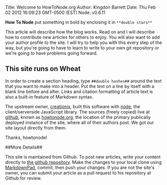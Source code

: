 Title: Welcome to HowToNode.org
Author: Kingdon Barrett
Date: Thu Feb 02 2012 16:09:23 GMT-0500 (EST)
Node: v0.6.11

**How To Node** put something in bold by enclosing it in `**double stars**`

This article will describe how the blog works.  Read on and I will describe how
to contribute new articles for others to enjoy.  You will also want to add your
author profile to the site.  I will try to help you with this every step of the
way, but you're going to have to learn to write to your own git repository or
we're going to have problems going forward.

## This site runs on Wheat ##

In order to create a section heading, type `##double hashes##` around the text
that you want to make into a header.  Put the text on a line by itself with a
blank line before and after.  Links and citation formatting of article text is
also a built-in feature of Markdown syntax.

The upstream owner, [creationix], built this software with [node], the
client/serverside JavaScript library.  The sources (freely copied) live at
[github], known as [howtonode.org], the location of the primary publically
deployed instance of the site, where all of their authors post.  We got our
site layout directly from them.

Thanks, howtonode!

[creationix]: http://github.com/creationix
[node]: http://nodejs.org/
[github]: http://github.com/
[howtonode.org]: http://github.com/creationix/howtonode.org

##More Details##

This site is maintained from Github.  To post new articles, write your content
directly to [the github repository].  Make the changes to your local clone
using [MarkdownPad], commit, then push your changes.  If you are not the site's
owner, you can submit your article as a pull request to his repository at
Github for review.

[the github repository]: http://github.com/ergoback
[MarkdownPad]: http://markdownpad.com